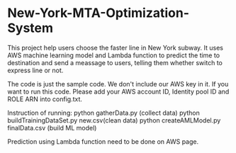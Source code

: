 # New-York-MTA-Optimization-System
This project help users choose the faster line in New York subway. It uses AWS machine learning model and Lambda function to predict the time to destination and send a meassage to users, telling them whether switch to express line or not. 

The code is just the sample code. We don't include our AWS key in it. If you want to run this code. Please add your AWS account ID, Identity pool ID and ROLE ARN into config.txt. 


Instruction of running:
python gatherData.py (collect data)
python buildTrainingDataSet.py new.csv(clean data)
python createAMLModel.py finalData.csv (build ML model)

Prediction using Lambda function need to be done on AWS page.
